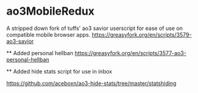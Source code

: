 # ao3MobileRedux
A stripped down fork of tuffs' ao3 savior userscript for ease of use on compatible mobile browser apps. 
https://greasyfork.org/en/scripts/3579-ao3-savior

** Added personal hellban
https://greasyfork.org/en/scripts/3577-ao3-personal-hellban

** Added hide stats script for use in inbox

https://github.com/aceboxn/ao3-hide-stats/tree/master/statshiding


